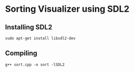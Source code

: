 # Sorting Visualizer using SDL2

## Installing SDL2
```
sudo apt-get install libsdl2-dev
```

## Compiling
```
g++ sort.cpp -o sort -lSDL2
```
